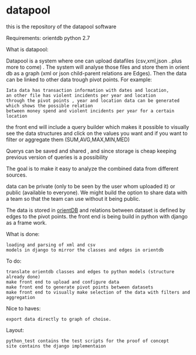 # datapool


this is the repository of the datapool software

Requirements:
orientdb
python 2.7


What is datapool:

Datapool is a system where one can upload datafiles (csv,xml,json ..plus more to come) . 
The system will analyse those files and store them in orient db as a graph (xml or json child-parent relations are Edges).
Then the data can be linked to other data trough pivot points.
For example:

	Iata data has transaction information with dates and location,
	an other file has violent incidents per year and location
	through the pivot points , year and location data can be generated which shows the possible relation 
	between money spend and violent incidents per year for a certain location

the front end will include a query builder which makes it possible to visually see the data structures and click on the values you want 
and if you want to filter or aggregate them (SUM,AVG,MAX,MIN,MED)

Querys can be saved and shared , and since storage is cheap keeping previous version of queries is a possibility

The goal is to make it easy to analyze the combined data from different sources.

data can be private (only to be seen by the user whom uploaded it) or public (available to everyone).
We might build the option to share data with a team so that the team can use without it being public.


The data is stored in <a href="http://orientdb.com">orientDB</a> and relations between dataset is defined by edges to the pivot points.
the front end is being build in python with django as a frame work.




What is done:

	loading and parsing of xml and csv
	models in django to mirror the classes and edges in orientdb

To do:

	translate orientdb classes and edges to python models (structure already done)
	make front end to upload and configure data 
	make front end to generate pivot points between datasets
	make front end to visually make selection of the data with filters and aggregation

Nice to haves:

	export data directly to graph of choise.


Layout:

	python_test contains the test scripts for the proof of concept
	site contains the django implementaion






